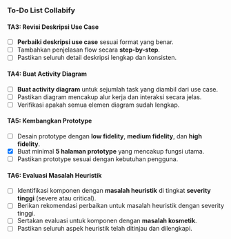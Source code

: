 ### **To-Do List Collabify**

#### **TA3: Revisi Deskripsi Use Case**
- [ ] **Perbaiki deskripsi use case** sesuai format yang benar.
- [ ] Tambahkan penjelasan flow secara **step-by-step**.
- [ ] Pastikan seluruh detail deskripsi lengkap dan konsisten.

#### **TA4: Buat Activity Diagram**
- [ ] **Buat activity diagram** untuk sejumlah task yang diambil dari use case.
- [ ] Pastikan diagram mencakup alur kerja dan interaksi secara jelas.
- [ ] Verifikasi apakah semua elemen diagram sudah lengkap.

#### **TA5: Kembangkan Prototype**
- [ ] Desain prototype dengan **low fidelity**, **medium fidelity**, dan **high fidelity**.
- [x] Buat minimal **5 halaman prototype** yang mencakup fungsi utama.
- [ ] Pastikan prototype sesuai dengan kebutuhan pengguna.

#### **TA6: Evaluasi Masalah Heuristik**
- [ ] Identifikasi komponen dengan **masalah heuristik** di tingkat **severity tinggi** (severe atau critical).
- [ ] Berikan rekomendasi perbaikan untuk masalah heuristik dengan severity tinggi.
- [ ] Sertakan evaluasi untuk komponen dengan **masalah kosmetik**.
- [ ] Pastikan seluruh aspek heuristik telah ditinjau dan dilengkapi.
